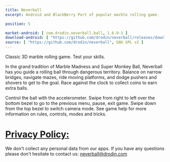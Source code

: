 ```yaml
---
title: Neverball
excerpt: Android and BlackBerry Port of popular marble rolling game.

position: 5

market-android: [ com.drodin.neverball.ball, 1.6.0-1 ]
download-android: [ "https://github.com/drodin/neverball/releases/download/1.6.0-1/ball-1.6.0-1.apk", 1.6.0-1 ]
source: [ "https://github.com/drodin/neverball", GNU GPL v2 ]
---
```


Classic 3D marble rolling game. Test your skills.

In the grand tradition of Marble Madness and Super Monkey Ball, Neverball has you guide a rolling ball through dangerous territory.
Balance on narrow bridges, navigate mazes, ride moving platforms, and dodge pushers and shovers to get to the goal.
Race against the clock to collect coins to earn extra balls.

Control the ball with the accelerometer. Swipe from right to left over the bottom bezel to go to the previous menu, pause, exit game.
Swipe down from the top bezel to switch camera mode. See game help for more information on rules, controls, modes and tricks.

[Privacy Policy:](#privacy-policy)
===

We don't collect any personal data from our apps.
If you have any questions please don't hesitate to contact us: neverball@drodin.com
